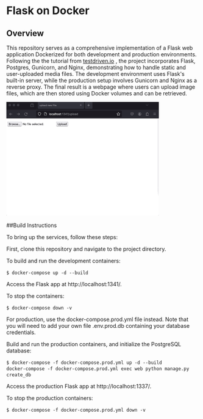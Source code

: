# Flask on Docker

## Overview

This repository serves as a comprehensive implementation of a Flask web application Dockerized for both development and production environments. Following the the tutorial from [testdriven.io](https://testdriven.io/blog/dockerizing-flask-with-postgres-gunicorn-and-nginx) , the project incorporates Flask, Postgres, Gunicorn, and Nginx, demonstrating how to handle static and user-uploaded media files. The development environment uses Flask's built-in server, while the production setup involves Gunicorn and Nginx as a reverse proxy. The final result is a webpage where users can upload image files, which are then stored using Docker volumes and can be retrieved.

<img src=media_upload.gif width=400px />

##Build Instructions

To bring up the services, follow these steps:

First, clone this repository and navigate to the project directory.

To build and run the development containers:

```
$ docker-compose up -d --build
```

Access the Flask app at http://localhost:1341/.

To stop the containers:

```
$ docker-compose down -v
```

For production, use the docker-compose.prod.yml file instead. 
Note that you will need to add your own file .env.prod.db containing your database credentials.

Build and run the production containers, and initialize the PostgreSQL database:

```
$ docker-compose -f docker-compose.prod.yml up -d --build
docker-compose -f docker-compose.prod.yml exec web python manage.py create_db
```

Access the production Flask app at http://localhost:1337/.


To stop the production containers:

```
$ docker-compose -f docker-compose.prod.yml down -v
```

